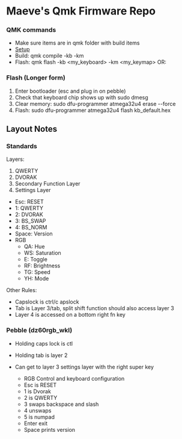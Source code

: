# Maeve's Qmk Firmware Repo

### QMK commands
* Make sure items are in qmk folder with build items
* [Setup](https://docs.qmk.fm/#/newbs_getting_started)
* Build: qmk compile -kb <keyboard> -km <keymap>
* Flash: qmk flash -kb <my_keyboard> -km <my_keymap> OR:

### Flash (Longer form)
1. Enter bootloader (esc and plug in on pebble)
2. Check that keyboard chip shows up with sudo dmesg
3. Clear memory: sudo dfu-programmer atmega32u4 erase --force
4. Flash: sudo dfu-programmer atmega32u4 flash kb_default.hex


## Layout Notes
### Standards
Layers:
1) QWERTY
2) DVORAK
3) Secondary Function Layer
4) Settings Layer
* Esc: RESET
* 1: QWERTY
* 2: DVORAK
* 3: BS_SWAP
* 4: BS_NORM
* Space: Version
* RGB
  * QA: Hue
  * WS: Saturation
  * E: Toggle
  * RF: Brightness
  * TG: Speed
  * YH: Mode

Other Rules:
* Capslock is ctrl/c    apslock
* Tab is Layer 3/tab, split shift function should  also access layer 3
* Layer 4 is accessed on a bottom right fn key


### Pebble (dz60rgb_wkl)
* Holding caps lock is ctl
* Holding tab is layer 2

* Can get to layer 3 settings layer with the right super key
  * RGB Control and keyboard configuration
  * Esc is RESET
  * 1 is Dvorak
  * 2 is QWERTY
  * 3 swaps backspace and slash
  * 4 unswaps
  * 5 is numpad
  * Enter exit
  * Space prints version
